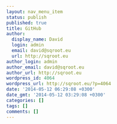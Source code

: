 ```yaml
---
layout: nav_menu_item
status: publish
published: true
title: GitHub
author:
  display_name: David
  login: admin
  email: david@sqroot.eu
  url: http://sqroot.eu
author_login: admin
author_email: david@sqroot.eu
author_url: http://sqroot.eu
wordpress_id: 4064
wordpress_url: http://sqroot.eu/?p=4064
date: '2014-05-12 06:29:08 +0300'
date_gmt: '2014-05-12 03:29:08 +0300'
categories: []
tags: []
comments: []
---
```


